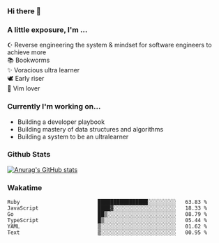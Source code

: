 ### Hi there 👋
### A little exposure, I'm ...

☪ Reverse engineering the system & mindset for software engineers to achieve more <br/>
📚 Bookworms <br/>
✨ Voracious ultra learner <br/>
🕊 Early riser <br/>
🎠 Vim lover <br/>
<!--
**bitethecode/bitethecode** is a ✨ _special_ ✨ repository because its `README.md` (this file) appears on your GitHub profile.

Here are some ideas to get you started:

- 🔭 I’m currently working on ...
- 🌱 I’m currently learning ...
- 👯 I’m looking to collaborate on ...
- 🤔 I’m looking for help with ...
- 💬 Ask me about ...
- 📫 How to reach me: ...
- 😄 Pronouns: ...
- ⚡ Fun fact: ...
-->


### Currently I'm working on... 
- Building a developer playbook
- Building mastery of data structures and algorithms
- Building a system to be an ultralearner

### Github Stats
[![Anurag's GitHub stats](https://github-readme-stats.vercel.app/api?username=bitethecode&count_private=true&showing_icons=true&hide=prs,issues,contribs)](https://github.com/anuraghazra/github-readme-stats)



### Wakatime
<!--START_SECTION:waka-->

```text
Ruby                         ████████████████░░░░░░░░░   63.83 %
JavaScript                   ████▓░░░░░░░░░░░░░░░░░░░░   18.33 %
Go                           ██▒░░░░░░░░░░░░░░░░░░░░░░   08.79 %
TypeScript                   █▒░░░░░░░░░░░░░░░░░░░░░░░   05.44 %
YAML                         ▒░░░░░░░░░░░░░░░░░░░░░░░░   01.62 %
Text                         ▒░░░░░░░░░░░░░░░░░░░░░░░░   00.95 %
```

<!--END_SECTION:waka-->
